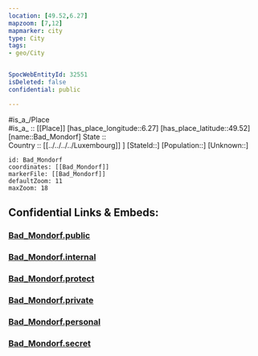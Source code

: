 ```yaml
---
location: [49.52,6.27] 
mapzoom: [7,12] 
mapmarker: city 
type: City
tags:
- geo/City


SpocWebEntityId: 32551
isDeleted: false
confidential: public

---
```

#is_a_/Place  
#is_a_ :: [[Place]] 
[has_place_longitude::6.27] 
[has_place_latitude::49.52] 
[name::Bad_Mondorf] 
State ::  
Country :: [[../../../../Luxembourg]] ] 
[StateId::] 
[Population::] 
[Unknown::] 


```leaflet
id: Bad_Mondorf
coordinates: [[Bad_Mondorf]] 
markerFile: [[Bad_Mondorf]] 
defaultZoom: 11 
maxZoom: 18
```


## Confidential Links & Embeds: 

### [Bad_Mondorf.public](/_public/\Earth\Continent\Europe\Europe~West\Luxembourg\Districts~Luxembourg\Grevenmacher\CityBad_Mondorf.public.md) 

### [Bad_Mondorf.internal](/_internal/\Earth\Continent\Europe\Europe~West\Luxembourg\Districts~Luxembourg\Grevenmacher\CityBad_Mondorf.internal.md) 

### [Bad_Mondorf.protect](/_protect/\Earth\Continent\Europe\Europe~West\Luxembourg\Districts~Luxembourg\Grevenmacher\CityBad_Mondorf.protect.md) 

### [Bad_Mondorf.private](/_private/\Earth\Continent\Europe\Europe~West\Luxembourg\Districts~Luxembourg\Grevenmacher\CityBad_Mondorf.private.md) 

### [Bad_Mondorf.personal](/_personal/\Earth\Continent\Europe\Europe~West\Luxembourg\Districts~Luxembourg\Grevenmacher\CityBad_Mondorf.personal.md) 

### [Bad_Mondorf.secret](/_secret/\Earth\Continent\Europe\Europe~West\Luxembourg\Districts~Luxembourg\Grevenmacher\CityBad_Mondorf.secret.md)

